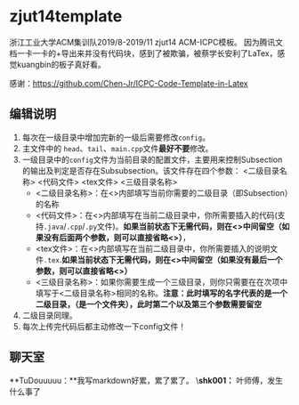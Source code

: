 # zjut14template
浙江工业大学ACM集训队2019/8-2019/11 zjut14 ACM-ICPC模板。
因为腾讯文档一卡一卡的+导出来并没有代码块，感到了被欺骗，被蔡学长安利了LaTex，感觉kuangbin的板子真好看。

感谢：https://github.com/Chen-Jr/ICPC-Code-Template-in-Latex

## 编辑说明

1. 每次在一级目录中增加完新的一级后需要修改`config`。
2. 主文件中的 `head`、`tail`、`main.cpp`文件**最好不要**修改。
3. 一级目录中的`config`文件为当前目录的配置文件，主要用来控制Subsection的输出及判定是否存在Subsubsection。该文件存在四个参数：
<二级目录名称> <代码文件> <tex文件> <三级目录名称>
   - <二级目录名称>：在<>内部填写当前你需要的二级目录（即Subsection）的名称
   - <代码文件>：在<>内部填写在当前二级目录中，你所需要插入的代码(支持`.java`/`.cpp`/`.py`文件)。**如果当前状态下无需代码，则在<>中间留空（如果没有后面两个参数，则可以直接省略<>）**，
   - <tex文件>：在<>内部填写在当前二级目录中，你所需要插入的说明文件`.tex`.**如果当前状态下无需代码，则在<>中间留空（如果没有最后一个参数，则可以直接省略<>）**
   - <三级目录名称>：如果你需要生成一个三级目录，则你只需要在在次项中填写于<二级目录名称>相同的名称。**注意：此时填写的名字代表的是一个二级目录，（是一个文件夹），此时第二个以及第三个参数需要留空**
4. 二级目录同理。
5. 每次上传完代码后都主动修改一下config文件！

## 聊天室

**TuDouuuuu：**我写markdown好累，累了累了。
\\**shk001：** 叶师傅，发生什么事了
